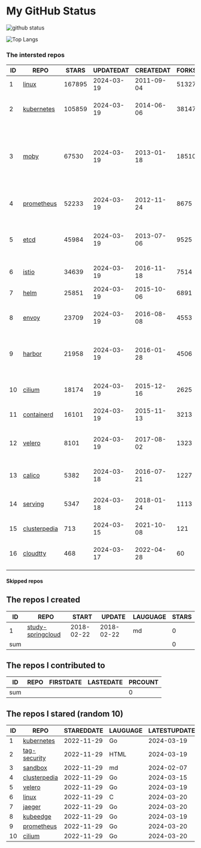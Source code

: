 # My GitHub Status

<img src="https://github-readme-stats-1.yihong0618.vercel.app/api?username=daoqingniu&show_icons=true&&&hide_title=true&count_private=true" alt="github status" />

![Top Langs](https://github-readme-stats-1.yihong0618.vercel.app/api/top-langs/?username=daoqingniu&layout=compact)

<!--START_SECTION:github_repos-->
### The intersted repos
| ID |                              REPO                               | STARS  | UPDATEDAT  | CREATEDAT  | FORKSCOUNT |                                                DESCRIPTIONS                                                |
|----|-----------------------------------------------------------------|--------|------------|------------|------------|------------------------------------------------------------------------------------------------------------|
|  1 | [linux](https://github.com/torvalds/linux)                      | 167895 | 2024-03-19 | 2011-09-04 |      51327 | Linux kernel source tree                                                                                   |
|  2 | [kubernetes](https://github.com/kubernetes/kubernetes)          | 105859 | 2024-03-19 | 2014-06-06 |      38147 | Production-Grade Container Scheduling and Management                                                       |
|  3 | [moby](https://github.com/moby/moby)                            |  67530 | 2024-03-19 | 2013-01-18 |      18510 | The Moby Project - a collaborative project for the container ecosystem to assemble container-based systems |
|  4 | [prometheus](https://github.com/prometheus/prometheus)          |  52233 | 2024-03-19 | 2012-11-24 |       8675 | The Prometheus monitoring system and time series database.                                                 |
|  5 | [etcd](https://github.com/etcd-io/etcd)                         |  45984 | 2024-03-19 | 2013-07-06 |       9525 | Distributed reliable key-value store for the most critical data of a distributed system                    |
|  6 | [istio](https://github.com/istio/istio)                         |  34639 | 2024-03-19 | 2016-11-18 |       7514 | Connect, secure, control, and observe services.                                                            |
|  7 | [helm](https://github.com/helm/helm)                            |  25851 | 2024-03-19 | 2015-10-06 |       6891 | The Kubernetes Package Manager                                                                             |
|  8 | [envoy](https://github.com/envoyproxy/envoy)                    |  23709 | 2024-03-19 | 2016-08-08 |       4553 | Cloud-native high-performance edge/middle/service proxy                                                    |
|  9 | [harbor](https://github.com/goharbor/harbor)                    |  21958 | 2024-03-19 | 2016-01-28 |       4506 | An open source trusted cloud native registry project that stores, signs, and scans content.                |
| 10 | [cilium](https://github.com/cilium/cilium)                      |  18174 | 2024-03-19 | 2015-12-16 |       2625 | eBPF-based Networking, Security, and Observability                                                         |
| 11 | [containerd](https://github.com/containerd/containerd)          |  16101 | 2024-03-19 | 2015-11-13 |       3213 | An open and reliable container runtime                                                                     |
| 12 | [velero](https://github.com/vmware-tanzu/velero)                |   8101 | 2024-03-19 | 2017-08-02 |       1323 | Backup and migrate Kubernetes applications and their persistent volumes                                    |
| 13 | [calico](https://github.com/projectcalico/calico)               |   5382 | 2024-03-18 | 2016-07-21 |       1227 | Cloud native networking and network security                                                               |
| 14 | [serving](https://github.com/knative/serving)                   |   5347 | 2024-03-18 | 2018-01-24 |       1113 | Kubernetes-based, scale-to-zero, request-driven compute                                                    |
| 15 | [clusterpedia](https://github.com/clusterpedia-io/clusterpedia) |    713 | 2024-03-15 | 2021-10-08 |        121 | The Encyclopedia of Kubernetes clusters                                                                    |
| 16 | [cloudtty](https://github.com/cloudtty/cloudtty)                |    468 | 2024-03-17 | 2022-04-28 |         60 | A Friendly Kubernetes CloudShell (Web Terminal) !                                                          |



#### Skipped repos
<!--END_SECTION:github_repos-->

<!--START_SECTION:my_github-->
## The repos I created
| ID  |                                 REPO                                 |   START    |   UPDATE   | LAUGUAGE | STARS |
|-----|----------------------------------------------------------------------|------------|------------|----------|-------|
|   1 | [study-springcloud](https://github.com/daoqingniu/study-springcloud) | 2018-02-22 | 2018-02-22 | md       |     0 |
| sum |                                                                      |            |            |          |     0 |

## The repos I contributed to
| ID  | REPO | FIRSTDATE | LASTEDATE | PRCOUNT |
|-----|------|-----------|-----------|---------|
| sum |      |           |           |       0 |

## The repos I stared (random 10)
| ID |                              REPO                               | STAREDDATE | LAUGUAGE | LATESTUPDATE |
|----|-----------------------------------------------------------------|------------|----------|--------------|
|  1 | [kubernetes](https://github.com/kubernetes/kubernetes)          | 2022-11-29 | Go       | 2024-03-19   |
|  2 | [tag-security](https://github.com/cncf/tag-security)            | 2022-11-29 | HTML     | 2024-03-19   |
|  3 | [sandbox](https://github.com/cncf/sandbox)                      | 2022-11-29 | md       | 2024-02-07   |
|  4 | [clusterpedia](https://github.com/clusterpedia-io/clusterpedia) | 2022-11-29 | Go       | 2024-03-15   |
|  5 | [velero](https://github.com/vmware-tanzu/velero)                | 2022-11-29 | Go       | 2024-03-19   |
|  6 | [linux](https://github.com/torvalds/linux)                      | 2022-11-29 | C        | 2024-03-20   |
|  7 | [jaeger](https://github.com/jaegertracing/jaeger)               | 2022-11-29 | Go       | 2024-03-20   |
|  8 | [kubeedge](https://github.com/kubeedge/kubeedge)                | 2022-11-29 | Go       | 2024-03-19   |
|  9 | [prometheus](https://github.com/prometheus/prometheus)          | 2022-11-29 | Go       | 2024-03-20   |
| 10 | [cilium](https://github.com/cilium/cilium)                      | 2022-11-29 | Go       | 2024-03-20   |

<!--END_SECTION:my_github-->
